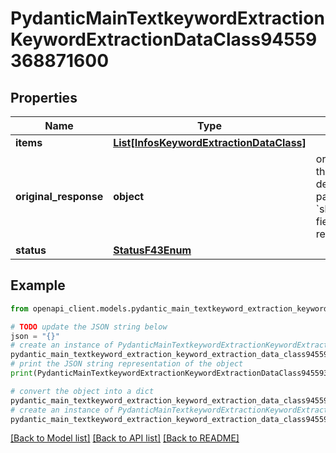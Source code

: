 # PydanticMainTextkeywordExtractionKeywordExtractionDataClass94559368871600


## Properties

Name | Type | Description | Notes
------------ | ------------- | ------------- | -------------
**items** | [**List[InfosKeywordExtractionDataClass]**](InfosKeywordExtractionDataClass.md) |  | [optional] 
**original_response** | **object** | original response sent by the provider, hidden by default, show it by passing the &#x60;show_original_response&#x60; field to &#x60;true&#x60; in your request | [optional] 
**status** | [**StatusF43Enum**](StatusF43Enum.md) |  | 

## Example

```python
from openapi_client.models.pydantic_main_textkeyword_extraction_keyword_extraction_data_class94559368871600 import PydanticMainTextkeywordExtractionKeywordExtractionDataClass94559368871600

# TODO update the JSON string below
json = "{}"
# create an instance of PydanticMainTextkeywordExtractionKeywordExtractionDataClass94559368871600 from a JSON string
pydantic_main_textkeyword_extraction_keyword_extraction_data_class94559368871600_instance = PydanticMainTextkeywordExtractionKeywordExtractionDataClass94559368871600.from_json(json)
# print the JSON string representation of the object
print(PydanticMainTextkeywordExtractionKeywordExtractionDataClass94559368871600.to_json())

# convert the object into a dict
pydantic_main_textkeyword_extraction_keyword_extraction_data_class94559368871600_dict = pydantic_main_textkeyword_extraction_keyword_extraction_data_class94559368871600_instance.to_dict()
# create an instance of PydanticMainTextkeywordExtractionKeywordExtractionDataClass94559368871600 from a dict
pydantic_main_textkeyword_extraction_keyword_extraction_data_class94559368871600_form_dict = pydantic_main_textkeyword_extraction_keyword_extraction_data_class94559368871600.from_dict(pydantic_main_textkeyword_extraction_keyword_extraction_data_class94559368871600_dict)
```
[[Back to Model list]](../README.md#documentation-for-models) [[Back to API list]](../README.md#documentation-for-api-endpoints) [[Back to README]](../README.md)


